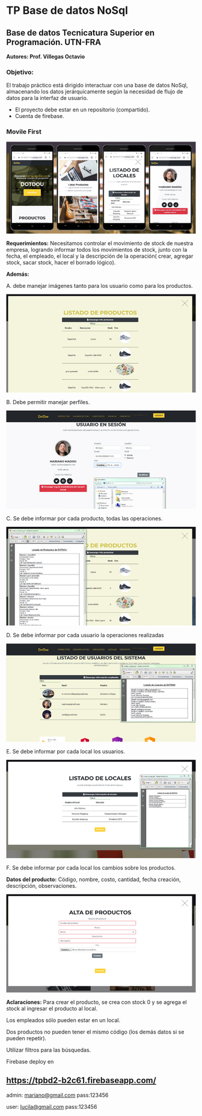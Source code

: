 # TP Base de datos NoSql 
## Base de datos Tecnicatura Superior en Programación. UTN-FRA 

**Autores: Prof. Villegas Octavio**

### Objetivo: 

El trabajo práctico está dirigido interactuar con una base de datos NoSql, almacenando los  datos jerárquicamente según la necesidad de flujo de datos para la interfaz de usuario. 

* El proyecto debe estar en un repositorio (compartido). 
* Cuenta de firebase. 

### Movile First

![TP Base de datos NoSql ](https://github.com/marianomadou/TPBD2/blob/master/Documentacion/responsive1.jpg)

**Requerimientos:**
Necesitamos controlar el movimiento de stock de nuestra empresa, logrando informar todos los movimientos de stock, junto con la fecha, el empleado, el local y la descripción 
de la operación( crear, agregar stock, sacar stock, hacer el borrado lógico). 

**Además:**

A. debe manejar imágenes tanto para los usuario como para los productos. 

![TP Base de datos NoSql ](https://github.com/marianomadou/TPBD2/blob/master/Documentacion/listado_productos.jpg)

B. Debe permitir manejar perfiles. 

![TP Base de datos NoSql ](https://github.com/marianomadou/TPBD2/blob/master/Documentacion/abm_user.jpg)

C. Se debe informar por cada producto, todas las operaciones. 

![TP Base de datos NoSql ](https://github.com/marianomadou/TPBD2/blob/master/Documentacion/listado_productos_pdf.jpg)

D. Se debe informar por cada usuario la operaciones realizadas 

![TP Base de datos NoSql ](https://github.com/marianomadou/TPBD2/blob/master/Documentacion/listado_usuarios_pdf.jpg)

E. Se debe informar por cada local los usuarios. 

![TP Base de datos NoSql ](https://github.com/marianomadou/TPBD2/blob/master/Documentacion/listado_locales_pdf.jpg)

F. Se debe informar por cada local los cambios sobre los productos. 



**Datos del producto:**
Código, nombre, costo, cantidad, fecha creación, descripción, observaciones. 

![TP Base de datos NoSql ](https://github.com/marianomadou/TPBD2/blob/master/Documentacion/alta_producto.jpg)

**Aclaraciones:**
Para crear el producto, se crea con stock 0 y se agrega el stock al ingresar el producto al local. 

Los empleados sólo pueden estar en un local. 

Dos productos no pueden tener el mismo código (los demás datos si se pueden repetir). 

Utilizar filtros para las búsquedas. 


Firebase deploy en 
## https://tpbd2-b2c61.firebaseapp.com/

admin: mariano@gmail.com 
pass:123456

user: lucila@gmail.com 
pass:123456

